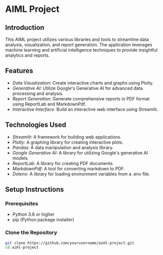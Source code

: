 # AIML Project

## Introduction

This AIML project utilizes various libraries and tools to streamline data analysis, visualization, and report generation. The application leverages machine learning and artificial intelligence techniques to provide insightful analytics and reports.

## Features

- *Data Visualization:* Create interactive charts and graphs using Plotly.
- *Generative AI:* Utilize Google's Generative AI for advanced data processing and analysis.
- *Report Generation:* Generate comprehensive reports in PDF format using ReportLab and MarkdownPdf.
- *Interactive Interface:* Build an interactive web interface using Streamlit.

## Technologies Used

- *Streamlit:* A framework for building web applications.
- *Plotly:* A graphing library for creating interactive plots.
- *Pandas:* A data manipulation and analysis library.
- *Google Generative AI:* A library for utilizing Google's generative AI models.
- *ReportLab:* A library for creating PDF documents.
- *MarkdownPdf:* A tool for converting markdown to PDF.
- *Dotenv:* A library for loading environment variables from a .env file.

## Setup Instructions

### Prerequisites

- Python 3.8 or higher
- pip (Python package installer)

### Clone the Repository

```sh
git clone https://github.com/yourusername/aiml-project.git
cd aiml-project
